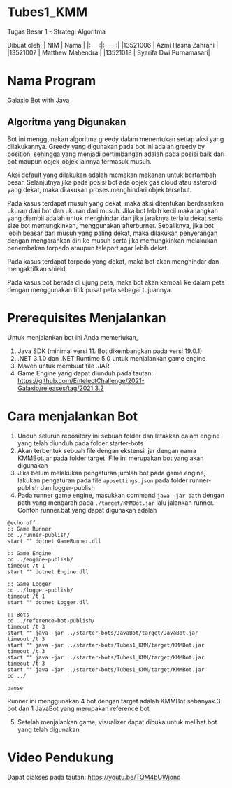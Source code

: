 # Tubes1_KMM
Tugas Besar 1 - Strategi Algoritma

Dibuat oleh:
| NIM | Nama |
|:---:|:----:|
|13521006 | Azmi Hasna Zahrani |
|13521007 | Matthew Mahendra |
|13521018 | Syarifa Dwi Purnamasari|

# Nama Program
Galaxio Bot with Java

## Algoritma yang Digunakan
Bot ini menggunakan algoritma greedy dalam menentukan setiap aksi yang dilakukannya. Greedy yang digunakan pada bot ini adalah greedy by position, sehingga yang menjadi pertimbangan adalah pada posisi baik dari bot maupun objek-objek lainnya termasuk musuh. 

Aksi default yang dilakukan adalah memakan makanan untuk bertambah besar. Selanjutnya jika pada posisi bot ada objek gas cloud atau asteroid yang dekat, maka dilakukan proses menghindari objek tersebut.

Pada kasus terdapat musuh yang dekat, maka aksi ditentukan berdasarkan ukuran dari bot dan ukuran dari musuh. Jika bot lebih kecil maka langkah yang diambil adalah untuk menghindar dan jika jaraknya terlalu dekat serta size bot memungkinkan, menggunakan afterburner. Sebaliknya, jika bot lebih beasar dari musuh yang paling dekat, maka dilakukan penyerangan dengan mengarahkan diri ke musuh serta jika memungkinkan melakukan penembakan torpedo ataupun teleport agar lebih dekat.

Pada kasus terdapat torpedo yang dekat, maka bot akan menghindar dan mengaktifkan shield.

Pada kasus bot berada di ujung peta, maka bot akan kembali ke dalam peta dengan menggunakan titik pusat peta sebagai tujuannya.

# Prerequisites Menjalankan
Untuk menjalankan bot ini Anda memerlukan,
1. Java SDK (minimal versi 11. Bot dikembangkan pada versi 19.0.1)
2. .NET 3.1.0 dan .NET Runtime 5.0 untuk menjalankan game engine
3. Maven untuk membuat file .JAR
4. Game Engine yang dapat diunduh pada tautan: <a> https://github.com/EntelectChallenge/2021-Galaxio/releases/tag/2021.3.2 </a>

# Cara menjalankan Bot
1. Unduh seluruh repository ini sebuah folder dan letakkan dalam engine yang telah diunduh pada folder starter-bots
2. Akan terbentuk sebuah file dengan ekstensi .jar dengan nama KMMBot.jar pada folder target. File ini merupakan bot yang akan digunakan
3. Jika belum melakukan pengaturan jumlah bot pada game engine, lakukan pengaturan pada file `appsettings.json` pada folder runner-publish dan logger-publish
4. Pada runner game engine, masukkan command `java -jar path` dengan path yang mengarah pada `./target/KMMBot.jar` lalu jalankan runner. Contoh runner.bat yang dapat digunakan adalah
```
@echo off
:: Game Runner
cd ./runner-publish/
start "" dotnet GameRunner.dll

:: Game Engine
cd ../engine-publish/
timeout /t 1
start "" dotnet Engine.dll

:: Game Logger
cd ../logger-publish/
timeout /t 1
start "" dotnet Logger.dll

:: Bots
cd ../reference-bot-publish/
timeout /t 3
start "" java -jar ../starter-bots/JavaBot/target/JavaBot.jar
timeout /t 3
start "" java -jar ../starter-bots/Tubes1_KMM/target/KMMBot.jar
timeout /t 3
start "" java -jar ../starter-bots/Tubes1_KMM/target/KMMBot.jar
timeout /t 3
start "" java -jar ../starter-bots/Tubes1_KMM/target/KMMBot.jar
cd ../

pause
```
Runner ini menggunakan 4 bot dengan target adalah KMMBot sebanyak 3 bot dan 1 JavaBot yang merupakan reference bot

5. Setelah menjalankan game, visualizer dapat dibuka untuk melihat bot yang telah digunakan

# Video Pendukung
Dapat diakses pada tautan: https://youtu.be/TQM4bUWjono